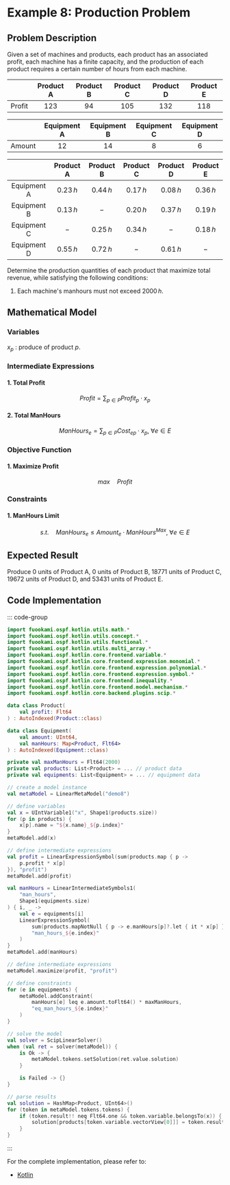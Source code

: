 # Example 8: Production Problem

## Problem Description

Given a set of machines and products, each product has an associated profit, each machine has a finite capacity, and the production of each product requires a certain number of hours from each machine.

|        | Product A | Product B | Product C | Product D | Product E |
| :----: | :-------: | :-------: | :-------: | :-------: | :-------: |
| Profit |   $123$   |   $94$    |   $105$   |   $132$   |   $118$   |

|        | Equipment A | Equipment B | Equipment C | Equipment D |
| :----: | :---------: | :---------: | :---------: | :---------: |
| Amount |    $12$     |    $14$     |     $8$     |     $6$     |

|             | Product A | Product B | Product C | Product D | Product E |
| :---------: | :-------: | :-------: | :-------: | :-------: | :-------: |
| Equipment A | $0.23\,h$ | $0.44\,h$ | $0.17\,h$ | $0.08\,h$ | $0.36\,h$ |
| Equipment B | $0.13\,h$ |    $-$    | $0.20\,h$ | $0.37\,h$ | $0.19\,h$ |
| Equipment C |    $-$    | $0.25\,h$ | $0.34\,h$ |    $-$    | $0.18\,h$ |
| Equipment D | $0.55\,h$ | $0.72\,h$ |    $-$    | $0.61\,h$ |    $-$    |

Determine the production quantities of each product that maximize total revenue, while satisfying the following conditions:

1. Each machine's manhours must not exceed $2000\,h$.

## Mathematical Model

### Variables

$x_{p}$ : produce of product $p$.

### Intermediate Expressions

#### 1. Total Profit

$$
Profit = \sum_{p \in P} Profit_{p} \cdot x_{p}
$$

#### 2. Total ManHours

$$
ManHours_{e} = \sum_{p \in P} Cost_{ep} \cdot x_{p}, \; \forall e \in E
$$

### Objective Function

#### 1. Maximize Profit

$$
max \quad Profit
$$

### Constraints

#### 1. ManHours Limit

$$
s.t. \quad ManHours_{e} \leq Amount_{e} \cdot ManHours^{Max}, \; \forall e \in E
$$

## Expected Result

Produce $0$ units of Product A, $0$ units of Product B, $18771$ units of Product C, $19672$ units of Product D, and $53431$ units of Product E.

## Code Implementation

::: code-group

```kotlin
import fuookami.ospf.kotlin.utils.math.*
import fuookami.ospf.kotlin.utils.concept.*
import fuookami.ospf.kotlin.utils.functional.*
import fuookami.ospf.kotlin.utils.multi_array.*
import fuookami.ospf.kotlin.core.frontend.variable.*
import fuookami.ospf.kotlin.core.frontend.expression.monomial.*
import fuookami.ospf.kotlin.core.frontend.expression.polynomial.*
import fuookami.ospf.kotlin.core.frontend.expression.symbol.*
import fuookami.ospf.kotlin.core.frontend.inequality.*
import fuookami.ospf.kotlin.core.frontend.model.mechanism.*
import fuookami.ospf.kotlin.core.backend.plugins.scip.*

data class Product(
    val profit: Flt64
) : AutoIndexed(Product::class)

data class Equipment(
    val amount: UInt64,
    val manHours: Map<Product, Flt64>
) : AutoIndexed(Equipment::class)

private val maxManHours = Flt64(2000)
private val products: List<Product> = ... // product data
private val equipments: List<Equipment> = ... // equipment data

// create a model instance
val metaModel = LinearMetaModel("demo8")

// define variables
val x = UIntVariable1("x", Shape1(products.size))
for (p in products) {
    x[p].name = "${x.name}_${p.index}"
}
metaModel.add(x)

// define intermediate expressions
val profit = LinearExpressionSymbol(sum(products.map { p ->
    p.profit * x[p]
}), "profit")
metaModel.add(profit)

val manHours = LinearIntermediateSymbols1(
    "man_hours",
    Shape1(equipments.size)
) { i, _ ->
    val e = equipments[i]
    LinearExpressionSymbol(
        sum(products.mapNotNull { p -> e.manHours[p]?.let { it * x[p] } }),
        "man_hours_${e.index}"
    )
}
metaModel.add(manHours)

// define intermediate expressions
metaModel.maximize(profit, "profit")

// define constraints
for (e in equipments) {
    metaModel.addConstraint(
        manHours[e] leq e.amount.toFlt64() * maxManHours,
        "eq_man_hours_${e.index}"
    )
}

// solve the model
val solver = ScipLinearSolver()
when (val ret = solver(metaModel)) {
    is Ok -> {
        metaModel.tokens.setSolution(ret.value.solution)
    }

    is Failed -> {}
}

// parse results
val solution = HashMap<Product, UInt64>()
for (token in metaModel.tokens.tokens) {
    if (token.result!! neq Flt64.one && token.variable.belongsTo(x)) {
        solution[products[token.variable.vectorView[0]]] = token.result!!.round().toUInt64()
    }
}
```

:::

For the complete implementation, please refer to:

- [Kotlin](https://github.com/fuookami/ospf/blob/main/examples/ospf-kotlin-example/src/main/fuookami/ospf/kotlin/example/core_demo/Demo8.kt)

